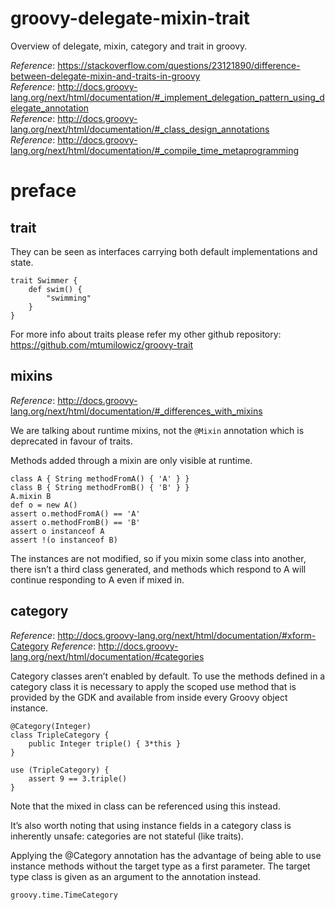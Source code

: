 # groovy-delegate-mixin-trait
Overview of delegate, mixin, category and trait in groovy.

_Reference_: https://stackoverflow.com/questions/23121890/difference-between-delegate-mixin-and-traits-in-groovy     
_Reference_: http://docs.groovy-lang.org/next/html/documentation/#_implement_delegation_pattern_using_delegate_annotation  
_Reference_: http://docs.groovy-lang.org/next/html/documentation/#_class_design_annotations  
_Reference_: http://docs.groovy-lang.org/next/html/documentation/#_compile_time_metaprogramming  


# preface

## trait
They can be seen as interfaces carrying both default 
implementations and state.

```
trait Swimmer {
    def swim() {
        "swimming"
    }
}
```

For more info about traits please refer my other github
repository: https://github.com/mtumilowicz/groovy-trait

## mixins
_Reference_: http://docs.groovy-lang.org/next/html/documentation/#_differences_with_mixins 

We are talking about runtime mixins, not the 
`@Mixin` annotation which is deprecated in favour of traits.

Methods added through a mixin are only 
visible at runtime.

```
class A { String methodFromA() { 'A' } }
class B { String methodFromB() { 'B' } }
A.mixin B
def o = new A()
assert o.methodFromA() == 'A'                   
assert o.methodFromB() == 'B'
assert o instanceof A                        
assert !(o instanceof B)
```

The instances are not modified, so if you mixin some class 
into another, there isn’t a third class generated, and methods 
which respond to A will continue responding to A even if 
mixed in.

## category
_Reference_: http://docs.groovy-lang.org/next/html/documentation/#xform-Category
_Reference_: http://docs.groovy-lang.org/next/html/documentation/#categories

Category classes aren’t enabled by default. To use the methods defined in 
a category class it is necessary to apply the scoped use method that is 
provided by the GDK and available from inside every Groovy object instance.

```
@Category(Integer)
class TripleCategory {
    public Integer triple() { 3*this }
}

use (TripleCategory) {
    assert 9 == 3.triple()
}
```

Note that the mixed in class can be referenced using this instead.

It’s also worth noting that using instance fields in a category class is 
inherently unsafe: categories are not stateful (like traits).

Applying the @Category annotation has the advantage of being able to use 
instance methods without the target type as a first parameter. The target 
type class is given as an argument to the annotation instead.

`groovy.time.TimeCategory`